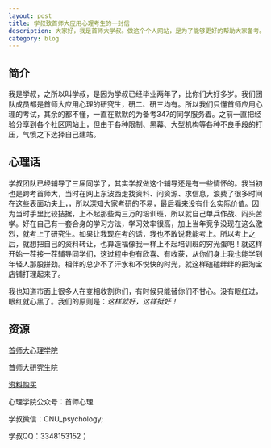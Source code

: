 ```yaml
---
layout: post
title: 学叔致首师大应用心理考生的一封信
description: 大家好，我是首师大学叔。做这个个人网站，是为了能够更好的帮助大家备考。
category: blog
---
```


## 简介

我是学叔，之所以叫学叔，是因为学叔已经毕业两年了，比你们大好多岁。我们团队成员都是首师大应用心理的研究生，研二、研三均有。所以我们只懂首师应用心理的考试，其余的都不懂，一直在默默的为备考347的同学服务着。之前一直把经验分享到各个社区网站上，但由于各种限制、黑幕、大型机构等各种不良手段的打压，气愤之下选择自己建站。

## 心理话

学叔团队已经辅导了三届同学了，其实学叔做这个辅导还是有一些情怀的。我当初也是跨考首师大，当时在网上东波西走找资料、问资源、求信息，浪费了很多时间在这些表面功夫上，，所以深知大家考研的不易，最后看来没有什么实际价值。因为当时手里比较拮据，上不起那些两三万的培训班，所以就自己单兵作战、闷头苦学。好在自己有一套合身的学习方法，学习效率很高，加上当年竞争没现在这么激烈，就考上了研究生。如果让我现在考的话，我也不敢说我能考上。所以考上之后，就想把自己的资料转让，也算造福像我一样上不起培训班的穷光蛋吧！就这样开始一茬接一茬辅导同学们，这过程中也有欣喜、有收获，从你们身上我也能学到年轻人那股拼劲。相伴的总少不了汗水和不悦快的时光，就这样磕磕绊绊的把淘宝店铺打理起来了。

我也知道市面上很多人在变相收割你们，有时候只能替你们不甘心。没有眼红过，眼红就心黑了。我们的原则是：*这样就好，这样挺好！*

## 资源

[首师大心理学院](http://xlxy.cnu.edu.cn)

[首师大研究生院](http://grad.cnu.edu.cn)

[资料购买](https://shop155320243.taobao.com/?spm=a1z10.1-c.0.0.462d728561Kav3)

心理学院公众号：首师心理

学叔微信：CNU_psychology;

学叔QQ：3348153152；



